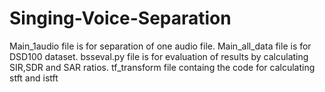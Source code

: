 # Singing-Voice-Separation
Main_1audio file is for separation of one audio file.
Main_all_data file is for DSD100 dataset.
bsseval.py file is for evaluation of results by calculating SIR,SDR and SAR ratios.
tf_transform file containg the code for calculating stft and istft
